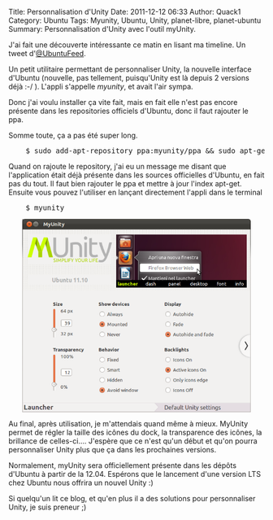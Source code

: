 Title: Personnalisation d'Unity 
Date: 2011-12-12 06:33
Author: Quack1
Category: Ubuntu
Tags: Myunity, Ubuntu, Unity, planet-libre, planet-ubuntu
Summary: Personnalisation d'Unity avec l'outil myUnity.

J'ai fait une découverte intéressante ce matin en lisant ma timeline. Un tweet d'[@UbuntuFeed](https://twitter.com/#!/UbuntuFeed).

Un petit utilitaire permettant de personnaliser Unity, la nouvelle interface d'Ubuntu (nouvelle, pas tellement, puisqu'Unity est là depuis 2 versions déjà :-/ ). L'appli s'appelle *myunity*, et avait l'air sympa.

Donc j'ai voulu installer ça vite fait, mais en fait elle n'est pas encore présente dans les repositories officiels d'Ubuntu, donc il faut rajouter le ppa.

Somme toute, ça a pas été super long.

<pre>
    $ sudo add-apt-repository ppa:myunity/ppa &amp;&amp; sudo apt-get update &amp;&amp; sudo apt-get install myunity
</pre>

Quand on rajoute le repository, j'ai eu un message me disant que l'application était déjà présente dans les sources officielles d'Ubuntu, en fait pas du tout. Il faut bien rajouter le ppa et mettre à jour l'index apt-get. Ensuite vous pouvez l'utiliser en lançant directement l'appli dans le terminal

<pre>
    $ myunity
</pre>

<div align=center><a href="upload/myunity.png"><img src="upload/myunity.png" width="450" align="center" /></a></div> 

Au final, après utilisation, je m'attendais quand même à mieux. MyUnity
permet de régler la taille des icônes du dock, la transparence des
icônes, la brillance de celles-ci.... J'espère que ce n'est qu'un début
et qu'on pourra personnaliser Unity plus que ça dans les prochaines
versions.

Normalement, myUnity sera officiellement présente dans les dépôts
d'Ubuntu à partir de la 12.04. Espérons que le lancement d'une version
LTS chez Ubuntu nous offrira un nouvel Unity :)

Si quelqu'un lit ce blog, et qu'en plus il a des solutions pour
personnaliser Unity, je suis preneur ;)

